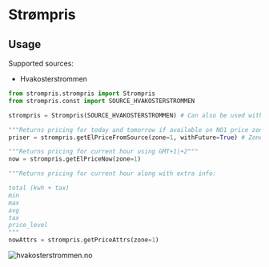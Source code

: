 # Strømpris


## Usage

Supported sources:
- Hvakosterstrommen

```python
from strompris.strompris import Strompris 
from strompris.const import SOURCE_HVAKOSTERSTROMMEN

strompris = Strompris(SOURCE_HVAKOSTERSTROMMEN) # Can also be used with direct string

"""Returns pricing for today and tomorrow if available on NO1 price zone"""
priser = strompris.getElPriceFromSource(zone=1, withFuture=True) # Zone 1-5

"""Returns pricing for current hour using GMT+1|+2"""
now = strompris.getElPriceNow(zone=1)

"""Returns pricing for current hour along with extra info:

total (kwh + tax)
min
max
avg
tax
price_level
"""
nowAttrs = strompris.getPriceAttrs(zone=1)


```


![hvakosterstrommen.no](./static-assets/hvakosterstrommen.png)